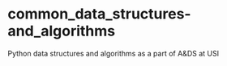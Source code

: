 # common_data_structures-and_algorithms
Python data structures and algorithms as a part of A&amp;DS at USI
